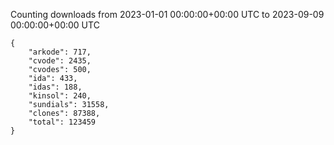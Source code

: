 
Counting downloads from 2023-01-01 00:00:00+00:00 UTC to 2023-09-09 00:00:00+00:00 UTC

```
{
    "arkode": 717,
    "cvode": 2435,
    "cvodes": 500,
    "ida": 433,
    "idas": 188,
    "kinsol": 240,
    "sundials": 31558,
    "clones": 87388,
    "total": 123459
}
```
